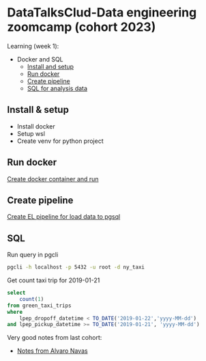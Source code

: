 # DataTalksClud-Data engineering zoomcamp (cohort 2023) 

Learning (week 1):
* Docker and SQL
  * [Install and setup](#install-setup)
  * [Run docker](#run-docker)
  * [Create pipeline](#create-pipeline)
  * [SQL for analysis data](#sql)

## Install & setup
- Install docker
- Setup wsl
- Create venv for python project
  
## Run docker
[Create docker container and run](Dockerfile)

## Create pipeline
[Create EL pipeline for load data to pgsql](ingest_data.py)

## SQL 
Run query in pgcli
```bash
pgcli -h localhost -p 5432 -u root -d ny_taxi
```
Get count taxi trip for 2019-01-21

```sql
select 
    count(1) 
from green_taxi_trips 
where 
    lpep_dropoff_datetime < TO_DATE('2019-01-22','yyyy-MM-dd') 
and lpep_pickup_datetime >= TO_DATE('2019-01-21', 'yyyy-MM-dd')   
```

Very good notes from last cohort:
* [Notes from Alvaro Navas](https://github.com/ziritrion/dataeng-zoomcamp/blob/main/notes/1_intro.md)

